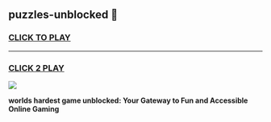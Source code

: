 
## puzzles-unblocked 👋
<h3>
<a href="https://premium.freeplayer.one?title=puzzles-unblocked&ref=14F">CLICK TO PLAY</a></h3>
<hr>

<h3>
<a href="https://premium.freeplayer.one?title=puzzles-unblocked&ref=14F">CLICK 2 PLAY</a>
  
</h3>

<a href="https://premium.freeplayer.one?title=puzzles-unblocked&ref=12F/"><img src="https://clearcache.store/games.png"></a>


**worlds hardest game unblocked: Your Gateway to Fun and Accessible Online Gaming**
